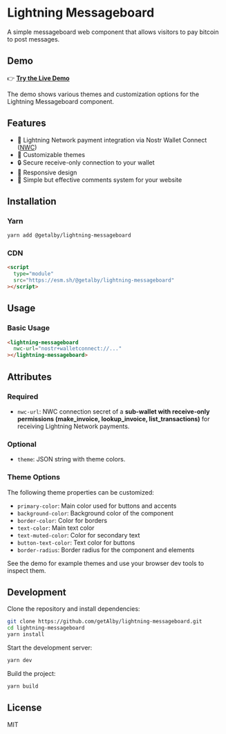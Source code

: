 # Lightning Messageboard

A simple messageboard web component that allows visitors to pay bitcoin to post messages.

## Demo

👉 **[Try the Live Demo](https://getalby.github.io/lightning-messageboard/demo.html)**

The demo shows various themes and customization options for the Lightning Messageboard component.

## Features

- 💸 Lightning Network payment integration via Nostr Wallet Connect ([NWC](https://nwc.dev))
- 🎨 Customizable themes
- 🔒 Secure receive-only connection to your wallet
- 📱 Responsive design
- 💬 Simple but effective comments system for your website

## Installation

### Yarn

```bash
yarn add @getalby/lightning-messageboard
```

### CDN

```html
<script
  type="module"
  src="https://esm.sh/@getalby/lightning-messageboard"
></script>
```

## Usage

### Basic Usage

```html
<lightning-messageboard
  nwc-url="nostr+walletconnect://..."
></lightning-messageboard>
```

## Attributes

### Required

- `nwc-url`: NWC connection secret of a **sub-wallet with receive-only permissions (make_invoice, lookup_invoice, list_transactions)** for receiving Lightning Network payments.

### Optional

- `theme`: JSON string with theme colors.

### Theme Options

The following theme properties can be customized:

- `primary-color`: Main color used for buttons and accents
- `background-color`: Background color of the component
- `border-color`: Color for borders
- `text-color`: Main text color
- `text-muted-color`: Color for secondary text
- `button-text-color`: Text color for buttons
- `border-radius`: Border radius for the component and elements

See the demo for example themes and use your browser dev tools to inspect them.

## Development

Clone the repository and install dependencies:

```bash
git clone https://github.com/getAlby/lightning-messageboard.git
cd lightning-messageboard
yarn install
```

Start the development server:

```bash
yarn dev
```

Build the project:

```bash
yarn build
```

## License

MIT
